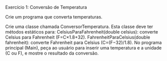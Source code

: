 Exercício 1: Conversão de Temperatura

Crie um programa que converta temperaturas.

Crie uma classe chamada ConversorTemperatura.
Esta classe deve ter métodos estáticos para:
CelsiusParaFahrenheit(double celsius): converte Celsius para Fahrenheit (F=C×1.8+32).
FahrenheitParaCelsius(double fahrenheit): converte Fahrenheit para Celsius (C=(F−32)/1.8).
No programa principal (Main), peça ao usuário para inserir uma temperatura e a unidade (C ou F), e mostre o resultado da conversão.
